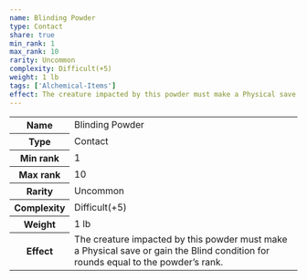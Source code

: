 ```yaml
---
name: Blinding Powder
type: Contact
share: true
min_rank: 1
max_rank: 10
rarity: Uncommon
complexity: Difficult(+5)
weight: 1 lb
tags: ['Alchemical-Items']
effect: The creature impacted by this powder must make a Physical save or gain the Blind condition for rounds equal to the powder’s rank.
---
```

<p><span style="overflow-x: auto;"><table><tbody><tr><th>Name</th><td>Blinding Powder</td></tr><tr><th>Type</th><td>Contact</td></tr><tr><th>Min rank</th><td>1</td></tr><tr><th>Max rank</th><td>10</td></tr><tr><th>Rarity</th><td>Uncommon</td></tr><tr><th>Complexity</th><td>Difficult(+5)</td></tr><tr><th>Weight</th><td>1 lb</td></tr><tr><th>Effect</th><td>The creature impacted by this powder must make a Physical save or gain the Blind condition for rounds equal to the powder’s rank.</td></tr></tbody></table></span></p>